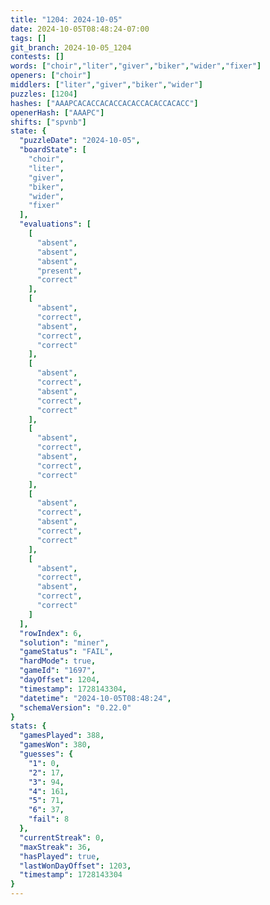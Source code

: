 ```yaml
---
title: "1204: 2024-10-05"
date: 2024-10-05T08:48:24-07:00
tags: []
git_branch: 2024-10-05_1204
contests: []
words: ["choir","liter","giver","biker","wider","fixer"]
openers: ["choir"]
middlers: ["liter","giver","biker","wider"]
puzzles: [1204]
hashes: ["AAAPCACACCACACCACACCACACCACACC"]
openerHash: ["AAAPC"]
shifts: ["spvnb"]
state: {
  "puzzleDate": "2024-10-05",
  "boardState": [
    "choir",
    "liter",
    "giver",
    "biker",
    "wider",
    "fixer"
  ],
  "evaluations": [
    [
      "absent",
      "absent",
      "absent",
      "present",
      "correct"
    ],
    [
      "absent",
      "correct",
      "absent",
      "correct",
      "correct"
    ],
    [
      "absent",
      "correct",
      "absent",
      "correct",
      "correct"
    ],
    [
      "absent",
      "correct",
      "absent",
      "correct",
      "correct"
    ],
    [
      "absent",
      "correct",
      "absent",
      "correct",
      "correct"
    ],
    [
      "absent",
      "correct",
      "absent",
      "correct",
      "correct"
    ]
  ],
  "rowIndex": 6,
  "solution": "miner",
  "gameStatus": "FAIL",
  "hardMode": true,
  "gameId": "1697",
  "dayOffset": 1204,
  "timestamp": 1728143304,
  "datetime": "2024-10-05T08:48:24",
  "schemaVersion": "0.22.0"
}
stats: {
  "gamesPlayed": 388,
  "gamesWon": 380,
  "guesses": {
    "1": 0,
    "2": 17,
    "3": 94,
    "4": 161,
    "5": 71,
    "6": 37,
    "fail": 8
  },
  "currentStreak": 0,
  "maxStreak": 36,
  "hasPlayed": true,
  "lastWonDayOffset": 1203,
  "timestamp": 1728143304
}
---
```

<!-- more -->
